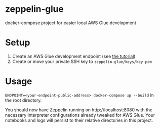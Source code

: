 # zeppelin-glue
docker-compose project for easier local AWS Glue development

# Setup
1. Create an AWS Glue development endpoint (see [the tutorial](https://docs.aws.amazon.com/glue/latest/dg/dev-endpoint-tutorial-prerequisites.html))
2. Create or move your private SSH key to `zeppelin-glue/keys/key.pem`

# Usage
`ENDPOINT=<your-endpoint-public-address> docker-compose up --build` in the root directory.

You should now have Zeppelin running on http://localhost:8080 with the necessary interpreter configurations already tweaked for AWS Glue. Your notebooks and logs will persist to their relative directories in this project.
